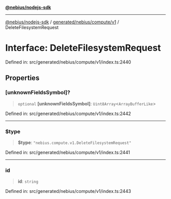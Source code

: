 [**@nebius/nodejs-sdk**](../../../../../README.md)

---

[@nebius/nodejs-sdk](../../../../../README.md) / [generated/nebius/compute/v1](../README.md) / DeleteFilesystemRequest

# Interface: DeleteFilesystemRequest

Defined in: src/generated/nebius/compute/v1/index.ts:2440

## Properties

### \[unknownFieldsSymbol\]?

> `optional` **\[unknownFieldsSymbol\]**: `Uint8Array`\<`ArrayBufferLike`\>

Defined in: src/generated/nebius/compute/v1/index.ts:2442

---

### $type

> **$type**: `"nebius.compute.v1.DeleteFilesystemRequest"`

Defined in: src/generated/nebius/compute/v1/index.ts:2441

---

### id

> **id**: `string`

Defined in: src/generated/nebius/compute/v1/index.ts:2443
